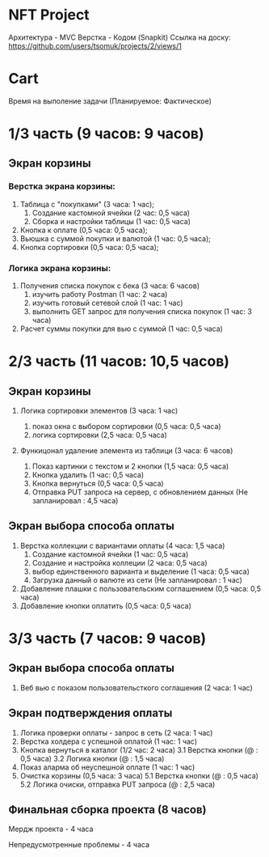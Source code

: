 # NFT Project

Архитектура - MVC 
Верстка - Кодом (Snapkit)
Ссылка на доску: https://github.com/users/tsomuk/projects/2/views/1

# Cart
Время на выполение задачи (Планируемое: Фактическое)

# 1/3 часть (9 часов: 9 часов)

## Экран корзины

### Верстка экрана корзины:

1. Таблица с "покупками" (3 часа: 1 час);
    1. Создание кастомной ячейки (2 час: 0,5 часа) 
    2. Сборка и настройки таблицы (1 час: 0,5 часа)
2. Кнопка к оплате (0,5 часа: 0,5 часа);
3. Вьюшка с суммой покупки и валютой (1 час: 0,5 часа);
4. Кнопка сортировки (0,5 часа: 0,5 часа);

### Логика экрана корзины:

1. Получения списка покупок с бека (3 часа: 6 часов) 
    1. изучить работу Postman (1 час: 2 часа)
    2. изучить готовый сетевой слой (1 час: 1 час)
    3. выполнить GET запрос для получения списка покупок  (1 час: 3 часа)
2. Расчет суммы покупки для вью с суммой (1 час: 0,5 часа) 

# 2/3 часть (11 часов: 10,5 часов)

## Экран корзины

1. Логика сортировки элементов (3 часа: 1 час) 
    1. показ окна с выбором сортировки (0,5 часа: 0,5 часа) 
    2. логика сортировки (2,5 часа: 0,5 часа) 
    
2. Функицонал удаление элемента из таблици (3 часа: 6 часов) 
    1. Показ картинки с текстом и 2 кнопки (1,5 часа: 0,5 часа) 
    2. Кнопка удалить (1 час: 0,5 часа) 
    3. Кнопка вернуться (0,5 часа: 0,5 часа) 
    4. Отправка PUT запроса на сервер, с обновлением данных (Не запланировал : 4,5 часа)  

## Экран выбора способа оплаты

1. Верстка коллекции с вариантами оплаты (4 часа: 1,5 часа) 
    1. Создание кастомной ячейки (1 час: 0,5 часа) 
    2. Создание и настройка коллеции (2 часа: 0,5 часа) 
    3. выбор единственного варианта и выделение (1 часа: 0,5 часа)
    4. Загрузка данный о валюте из сети  (Не запланировал : 1 час) 
2. Добавление плашки с пользовательским соглашением (0,5 часа: 0,5 часа)
3. Добавление кнопки оплатить (0,5 часа: 0,5 часа) 

# 3/3 часть (7 часов: 9 часов)

## Экран выбора способа оплаты

1. Веб вью с показом пользовательсткого соглашения (2 часа: 1 час) 

## Экран подтверждения оплаты

1. Логика проверки оплаты - запрос в сеть (2 часа: 1 час) 
2. Верстка холдера с успешной оплатой  (1 час: 1 час)  
3. Кнопка вернуться в каталог  (1/2 час: 2 часа) 
    3.1 Верстка кнопки (@ : 0,5 часа)
    3.2 Логика кнопки (@ : 1,5 часа)
4. Показ аларма об неуспешной оплате  (1 час: 1 час) 
5. Очистка корзины (0,5 часа: 3 часа) 
    5.1 Верстка кнопки (@ : 0,5 часа)
    5.2 Логика очиски, отправка PUT запроса (@ : 2,5 часа)

## Финальная сборка проекта (8 часов)

Мердж проекта - 4 часа 

Непредусмотренные проблемы - 4 часа
